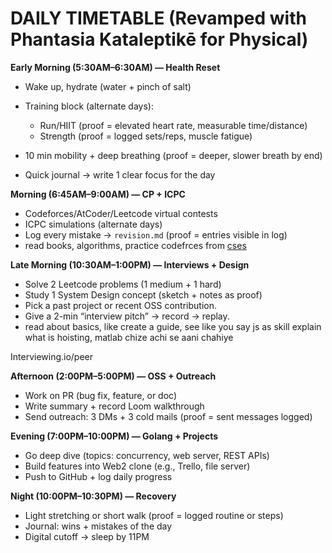 # DAILY TIMETABLE (Revamped with Phantasia Kataleptikē for Physical)

**Early Morning (5:30AM–6:30AM) — Health Reset**

- Wake up, hydrate (water + pinch of salt)
- Training block (alternate days):
  - Run/HIIT (proof = elevated heart rate, measurable time/distance)
  - Strength (proof = logged sets/reps, muscle fatigue)

- 10 min mobility + deep breathing (proof = deeper, slower breath by end)
- Quick journal → write 1 clear focus for the day

**Morning (6:45AM–9:00AM) — CP + ICPC**

- Codeforces/AtCoder/Leetcode virtual contests
- ICPC simulations (alternate days)
- Log every mistake → `revision.md` (proof = entries visible in log)
- read books, algorithms, practice codefrces from [cses](https://cses.fi/problemset/)

**Late Morning (10:30AM–1:00PM) — Interviews + Design**

- Solve 2 Leetcode problems (1 medium + 1 hard)
- Study 1 System Design concept (sketch + notes as proof)
- Pick a past project or recent OSS contribution.
- Give a 2-min “interview pitch” → record → replay.
- read about basics, like create a guide, see like you say js as skill explain what is hoisting, matlab chize achi se aani chahiye

Interviewing.io/peer

**Afternoon (2:00PM–5:00PM) — OSS + Outreach**

- Work on PR (bug fix, feature, or doc)
- Write summary + record Loom walkthrough
- Send outreach: 3 DMs + 3 cold mails (proof = sent messages logged)

**Evening (7:00PM–10:00PM) — Golang + Projects**

- Go deep dive (topics: concurrency, web server, REST APIs)
- Build features into Web2 clone (e.g., Trello, file server)
- Push to GitHub + log daily progress

**Night (10:00PM–10:30PM) — Recovery**

- Light stretching or short walk (proof = logged routine or steps)
- Journal: wins + mistakes of the day
- Digital cutoff → sleep by 11PM
